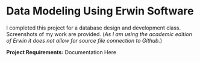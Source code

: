 # Data Modeling Using Erwin Software
I completed this project for a database design and development class.
Screenshots of my work are provided. 
(_As I am using the academic edition of Erwin it does not allow for source file connection to Github._)

**Project Requirements:** Documentation Here
